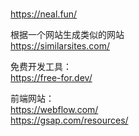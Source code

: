 #
https://neal.fun/

根据一个网站生成类似的网站    
https://similarsites.com/    

免费开发工具：   
https://free-for.dev/  

前端网站：  
https://webflow.com/  
https://gsap.com/resources/  

